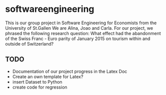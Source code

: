 # softwareengineering
This is our group project in Software Engineering for Economists from the University of St.Gallen
We are Alina, Joao and Carla.
For our project, we phrased the following research question: What effect had the abandonment of the Swiss Franc - Euro parity of January 2015 on tourism within and outside of Switzerland? 

TODO
--------
- Documentation of our project progress in the Latex Doc 
- Create an own template for Latex? 
- insert Dataset to Python 
- create code for regression 
